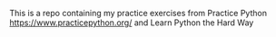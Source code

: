 This is a repo containing my practice exercises from Practice Python  
https://www.practicepython.org/
and Learn Python the Hard Way

